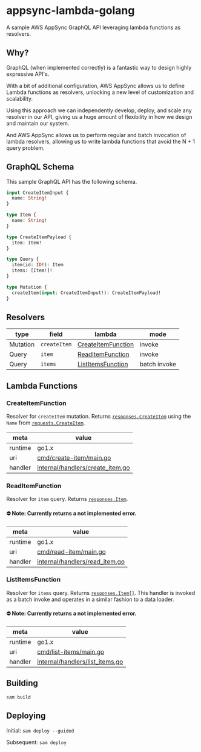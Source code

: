 # appsync-lambda-golang

A sample AWS AppSync GraphQL API leveraging lambda functions as resolvers.

## Why?

GraphQL (when implemented correctly) is a fantastic way to design highly expressive API's. 

With a bit of additional configuration, AWS AppSync allows us to define Lambda functions as resolvers, unlocking a new level of customization and scalability.

Using this approach we can independently develop, deploy, and scale any resolver in our API, giving us a huge amount of flexibility in how we design and maintain our system.

And AWS AppSync allows us to perform regular and batch invocation of lambda resolvers, allowing us to write lambda functions that avoid the N + 1 query problem.

## GraphQL Schema

This sample GraphQL API has the following schema.

```graphql
input CreateItemInput {
  name: String!
}

type Item {
  name: String!
}

type CreateItemPayload {
  item: Item!
}

type Query {
  item(id: ID!): Item
  items: [Item!]!
}

type Mutation {
  createItem(input: CreateItemInput!): CreateItemPayload!
}
```

## Resolvers

| type     | field        | lambda                                    | mode         |
| -------- | ------------ | ----------------------------------------- | ------------ |
| Mutation | `createItem` | [CreateItemFunction](#createitemfunction) | invoke       |
| Query    | `item`       | [ReadItemFunction](#readitemfunction)     | invoke       |
| Query    | `items`      | [ListItemsFunction](#listitemsfunction)   | batch invoke |

## Lambda Functions

### CreateItemFunction

Resolver for `createItem` mutation. Returns [`responses.CreateItem`](internal/responses/create_item.go) using the `Name` from [`requests.CreateItem`](internal/requests/create_item.go).

| meta    | value                                                                |
| ------- | -------------------------------------------------------------------- |
| runtime | go1.x                                                                |
| uri     | [cmd/create-item/main.go](cmd/create-item/main.go)                   |
| handler | [internal/handlers/create_item.go](internal/handlers/create_item.go) |

### ReadItemFunction

Resolver for `item` query. Returns [`responses.Item`](internal/responses/item.go).

#### ⛔️ Note: Currently returns a not implemented error.

| meta    | value                                                            |
| ------- | ---------------------------------------------------------------- |
| runtime | go1.x                                                            |
| uri     | [cmd/read-item/main.go](cmd/read-item/main.go)                   |
| handler | [internal/handlers/read_item.go](internal/handlers/read_item.go) |

### ListItemsFunction

Resolver for `items` query. Returns [`responses.Item[]`](internal/responses/item.go). This handler is invoked as a batch invoke and operates in a similar fashion to a data loader.

#### ⛔️ Note: Currently returns a not implemented error.

| meta    | value                                                              |
| ------- | ------------------------------------------------------------------ |
| runtime | go1.x                                                              |
| uri     | [cmd/list-items/main.go](cmd/list-items/main.go)                   |
| handler | [internal/handlers/list_items.go](internal/handlers/list_items.go) |

## Building

`sam build`

## Deploying

Initial: `sam deploy --guided`

Subsequent: `sam deploy`
